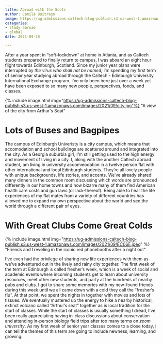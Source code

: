 ```yaml
---
title: Abroad with the Scots
author: Camila Buitrago
image: https://ug-admissions-caltech-blog-publish.s3.us-west-1.amazonaws.com/images/2021/09/arthur.jpg
categories:
- study abroad
- global
date: 2021-09-28

---
```

After a year spent in “soft-lockdown” at home in Atlanta, and as Caltech students prepared to finally return to campus, I was aboard an eight hour flight towards Edinburgh, Scotland. Since my junior year plans were interrupted by _the virus who shall not be named_, I’m spending my first term of senior year studying abroad through the Caltech - Edinburgh University International Exchange program. I’ve only been here just over a week yet have been exposed to so many new people, perspectives, foods, and classes.

{% include image.html img="https://ug-admissions-caltech-blog-publish.s3.us-west-1.amazonaws.com/images/2021/09/city.jpg"%} "A view of the city from Arthur's Seat"

# Lots of Buses and Bagpipes

The campus of Edinburgh Univeristy is a city campus, which means that accomodation and school buildings are scattered around and integrated into the city. As a Georgia suburbia girl, I'm still getting used to the high energy and movement of living in a city. I, along with the another Caltech abroad student, am living in university accommodation in a twelve person flat with other international and local Edinburgh students. They’re all lovely people with unique backgrounds, life stories, and accents. We’ve already shared many dinners in the common room discussing which words are pronounced differently in our home towns and how bizarre many of them find American health care costs and gun laws (or lack-thereof). Being able to hear the life experiences of my flat mates from a variety of different countries has allowed me to expand my own perspective about the world and see the world through a different pair of eyes.

# With Great Clubs Come Great Colds

{% include image.html img="https://ug-admissions-caltech-blog-publish.s3.us-west-1.amazonaws.com/images/2021/09/EC06E.jpeg" %} "Friends and I reveling in the iconic red phonebooths after a night out"

I’ve even had the privilege of sharing new life experiences with them as we’ve adventured out in the lively and rainy city together. The first week of the term at Edinburgh is called fresher’s week, which is a week of social and academic events where incoming students get to learn about university resources, meet other new students, and party at the hundreds of nearby pubs and clubs. I got to share some memories with my new-found friends during this week until we all came down with a cold they call the “fresher’s flu”. At that point, we spent the nights in together with movies and lots of tissues. We eventually mustered up the energy to hike a nearby historical, extinct volcano called “Arthur’s seat” together as is local tradition for the start of classes. While the start of classes is usually something I dread, I’ve been really appreciating having in-class discussions about conservation and attending in-person biology field trips after too many terms on _zoom university_. As my first week of senior year classes comes to a close today, I can tell the themes of this term are going to include newness, learning, and growing.